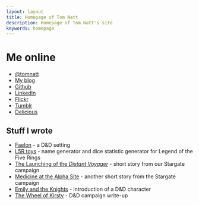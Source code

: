 ```yaml
---
layout: layout
title: Homepage of Tom Natt
description: Homepage of Tom Natt's site
keywords: homepage
---
```


# Me online

* [@tomnatt](https:www.twitter.com/tomnatt)
* [My blog](http://tomnatt.blogspot.com)
* [Github](https://github.com/tomnatt)
* [LinkedIn](http://uk.linkedin.com/pub/tom-natt/6/839/20b)
* [Flickr](http://www.flickr.com/photos/tomnatt/)
* [Tumblr](http://tomnatt.tumblr.com/)
* [Delicious](http://delicious.com/tomnatt)

## Stuff I wrote

* [Faelon](https://wiki.bath.ac.uk/display/faelon/) - a D&amp;D setting
* [L5R toys](/rpg/l5r) - name generator and dice statistic generator for Legend of the Five Rings
* [The Launching of the <i>Distant Voyager</i>](/rpg/boatlaunch) - short story from our Stargate campaign
* [Medicine at the Alpha Site](/rpg/medicine) - another short story from the Stargate campaign
* [Emily and the Knights](/rpg/emily) - introduction of a D&amp;D character
* [The Wheel of Kirsty](http://www.thefreekhouse.com/rpg/wheelofkirsty/) - D&amp;D campaign write-up
